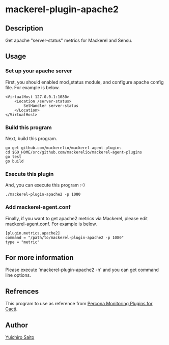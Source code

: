 mackerel-plugin-apache2
====

## Description

Get apache "server-status" metrics for Mackerel and Sensu.

## Usage

### Set up your apache server

First, you should enabled mod_status module, and configure apache config file. For example is below.

```
<VirtualHost 127.0.0.1:1080>
    <Location /server-status>
        SetHandler server-status
    </Location>
</VirtualHost>
```

### Build this program

Next, build this program.

```
go get github.com/mackerelio/mackerel-agent-plugins
cd $GO_HOME/src/github.com/mackerelio/mackerel-agent-plugins
go test
go build
```

### Execute this plugin

And, you can execute this program :-)

```
./mackerel-plugin-apache2 -p 1080
```

### Add mackerel-agent.conf

Finally, if you want to get apache2 metrics via Mackerel, please edit mackerel-agent.conf. For example is below.

```
[plugin.metrics.apache2]
command = "/path/to/mackerel-plugin-apache2 -p 1080"
type = "metric"
```

## For more information

Please execute 'mackerel-plugin-apache2 -h' and you can get command line options.

## Refrences

This program to use as reference from [Percona Monitoring Plugins for Cacti](http://www.percona.com/doc/percona-monitoring-plugins/).

## Author

[Yuichiro Saito](https://github.com/koemu)
